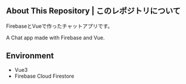 ## About This Repository | このレポジトリについて

FirebaseとVueで作ったチャットアプリです。

A Chat app made with Firebase and Vue.


## Environment
- Vue3
- Firebase Cloud Firestore

